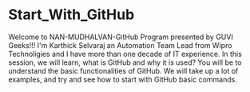 # Start_With_GitHub
Welcome to NAN-MUDHALVAN-GitHub Program presented by GUVI Geeks!!!
I'm Karthick Selvaraj an Automation Team Lead from Wipro Technoligies and I have more than one decade of IT experience.
In this session, we will learn, what is GitHub and why it is used? You will be to understand the basic functionalities of GitHub. We will take up a lot of examples, and try and see how to start with GitHub basic commands.
